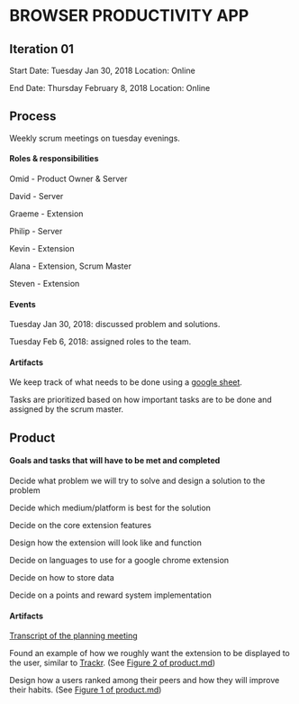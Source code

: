 # BROWSER PRODUCTIVITY APP

## Iteration 01

Start Date: Tuesday Jan 30, 2018
Location: Online
<!--- Established a product and discussed goals of the product. (NOT needed here) --->

End Date: Thursday February 8, 2018
Location: Online
<!--- Assigned roles to the team. --->

## Process

Weekly scrum meetings on tuesday evenings. 

#### Roles & responsibilities 

Omid - Product Owner & Server

David - Server

Graeme - Extension

Philip - Server

Kevin - Extension

Alana - Extension, Scrum Master

Steven - Extension

#### Events

Tuesday Jan 30, 2018: discussed problem and solutions.

Tuesday Feb 6, 2018: assigned roles to the team.

#### Artifacts

We keep track of what needs to be done using a [google sheet](https://docs.google.com/spreadsheets/d/1ajw3LIwteQi22y41BEbxs2iEJRXVpJFRMebe3P11nT4/edit#gid=0).

Tasks are prioritized based on how important tasks are to be done and assigned by the scrum master.


## Product

#### Goals and tasks that will have to be met and completed

Decide what problem we will try to solve and design a solution to the problem

Decide which medium/platform is best for the solution

Decide on the core extension features

Design how the extension will look like and function

Decide on languages to use for a google chrome extension

Decide on how to store data

Decide on a points and reward system implementation

#### Artifacts

[Transcript of the planning meeting](https://github.com/csc301-winter-2018/project-team-02/blob/master/deliverables/Planning%20meeting%20transcript)

Found an example of how we roughly want the extension to be displayed to the user, similar to [Trackr](https://github.com/srikarg/Trackr). (See [Figure 2 of product.md](https://github.com/csc301-winter-2018/project-team-02/blob/master/deliverables/product.md))

Design how a users ranked among their peers and how they will improve their habits. (See [Figure 1 of product.md](https://github.com/csc301-winter-2018/project-team-02/blob/master/deliverables/product.md))


